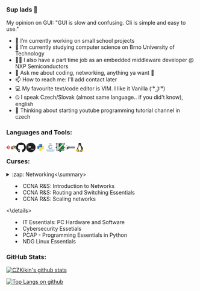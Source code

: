 ### Sup lads 👋
My opinion on GUI: "GUI is slow and confusing. Cli is simple and easy to use."
<!--
**CZKikin/CZKikin** is a ✨ _special_ ✨ repository because its `README.md` (this file) appears on your GitHub profile. --->

- 🔭 I’m currently working on small school projects
- 🤔 I’m currently studying computer science on Brno University of Technology
- 👨‍💻 I also have a part time job as an embedded middleware developer @ NXP Semiconductors 
- 💬 Ask me about coding, networking, anything ya want 🤘
- 📫 How to reach me: I'll add contact later
- 💻 My favourite text/code editor is VIM. I like it Vanilla ( ͡° ͜ʖ ͡°)
- 🤐 I speak Czech/Slovak (almost same language.. if you did't know), english
- 💭 Thinking about starting youtube programming tutorial channel in czech

### Languages and Tools:

<img align="left" alt="Git" width="26px" src="https://raw.githubusercontent.com/github/explore/80688e429a7d4ef2fca1e82350fe8e3517d3494d/topics/git/git.png" />
<img align="left" alt="GitHub" width="26px" src="https://raw.githubusercontent.com/github/explore/78df643247d429f6cc873026c0622819ad797942/topics/github/github.png" />
<img align="left" alt="Terminal" width="26px" src="https://raw.githubusercontent.com/github/explore/80688e429a7d4ef2fca1e82350fe8e3517d3494d/topics/terminal/terminal.png" />
<img align="left" alt="Python" width="26px" src="https://raw.githubusercontent.com/github/explore/80688e429a7d4ef2fca1e82350fe8e3517d3494d/topics/python/python.png" />
<img align="left" alt="C" width="26px" src="https://raw.githubusercontent.com/github/explore/80688e429a7d4ef2fca1e82350fe8e3517d3494d/topics/c/c.png" />
<img align="left" alt="Vim" width="26px" src="https://raw.githubusercontent.com/github/explore/80688e429a7d4ef2fca1e82350fe8e3517d3494d/topics/vim/vim.png" />
<img align="left" alt="Bash" width="26px" src="https://raw.githubusercontent.com/github/explore/80688e429a7d4ef2fca1e82350fe8e3517d3494d/topics/bash/bash.png" />
<img align="left" alt="Linux" width="26px" src="https://raw.githubusercontent.com/github/explore/80688e429a7d4ef2fca1e82350fe8e3517d3494d/topics/linux/linux.png" />
<br>

### Curses:
<details>
  <summary>:zap: Networking<\summary>    

- CCNA R&S: Introduction to Networks  
- CCNA R&S: Routing and Switching Essentials  
- CCNA R&S: Scaling networks  

<\details>
- IT Essentials: PC Hardware and Software
- Cybersecurity Essetials
- PCAP - Programming Essentials in Python
- NDG Linux Essentials

### GitHub Stats:
[![CZKikin's github stats](https://github-readme-stats.vercel.app/api?username=CZKikin&show_icons=true&hide_border=true&theme=highcontrast&hide_rank=true&layout=compact)](https://github.com/CZKikin/github-readme-stats)  

[![Top Langs on github](https://github-readme-stats.vercel.app/api/top-langs/?username=CZKikin&layout=compact&theme=highcontrast&hide_border=true)](https://github.com/anuraghazra/github-readme-stats)
